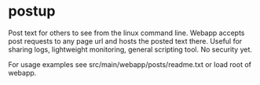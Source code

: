 postup
======

Post text for others to see from the linux command line. Webapp accepts post requests to any page url and hosts the posted text there. Useful for sharing logs, lightweight monitoring, general scripting tool. No security yet.

For usage examples see src/main/webapp/posts/readme.txt or load root of webapp.
